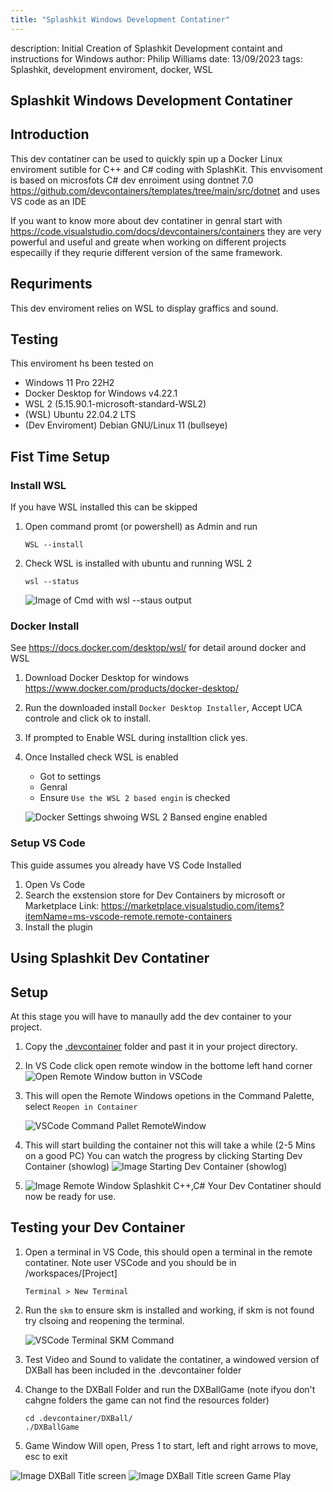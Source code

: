 ```yaml
---
title: "Splashkit Windows Development Contatiner"
---
```


description: Initial Creation of Splashkit Development containt and instructions for Windows author:
Philip Williams date: 13/09/2023 tags: Splashkit, development enviroment, docker, WSL

## Splashkit Windows Development Contatiner

## Introduction

This dev contatiner can be used to quickly spin up a Docker Linux enviroment sutible for C++ and C#
coding with SplashKit. This envvisoment is based on microsfots C# dev enroiment using dontnet 7.0
<https://github.com/devcontainers/templates/tree/main/src/dotnet> and uses VS code as an IDE

If you want to know more about dev contatiner in genral start with
<https://code.visualstudio.com/docs/devcontainers/containers> they are very powerful and useful and
greate when working on different projects especailly if they requrie different version of the same
framework.

## Requriments

This dev enviroment relies on WSL to display graffics and sound.

## Testing

This enviroment hs been tested on

- Windows 11 Pro 22H2
- Docker Desktop for Windows v4.22.1
- WSL 2 (5.15.90.1-microsoft-standard-WSL2)
- (WSL) Ubuntu 22.04.2 LTS
- (Dev Enviroment) Debian GNU/Linux 11 (bullseye)

## Fist Time Setup

### Install WSL

If you have WSL installed this can be skipped

1. Open command promt (or powershell) as Admin and run

   ```shell
   WSL --install
   ```

1. Check WSL is installed with ubuntu and running WSL 2

   ```shell
   wsl --status
   ```

   ![Image of Cmd with wsl --staus output](/wsl--status.png)

### Docker Install

See <https://docs.docker.com/desktop/wsl/> for detail around docker and WSL

1. Download Docker Desktop for windows <https://www.docker.com/products/docker-desktop/>
1. Run the downloaded install `Docker Desktop Installer`, Accept UCA controle and click ok to
   install.
1. If prompted to Enable WSL during installtion click yes.
1. Once Installed check WSL is enabled

   - Got to settings
   - Genral
   - Ensure `Use the WSL 2 based engin` is checked

   ![Docker Settings shwoing WSL 2 Bansed engine enabled](/DockerSettings_WSL2.png)

### Setup VS Code

This guide assumes you already have VS Code Installed

1. Open Vs Code
1. Search the exstension store for Dev Containers by microsoft or Marketplace Link:
   <https://marketplace.visualstudio.com/items?itemName=ms-vscode-remote.remote-containers>
1. Install the plugin

## Using Splashkit Dev Contatiner

<!-- update this text once the dev contatiner is listed on the market place.-->

## Setup

At this stage you will have to manaully add the dev container to your project.

1. Copy the [.devcontainer](docs/Splashkit/DevEnviroment/Windows_DevContainer/.devcontainer) folder
   and past it in your project directory.
1. In VS Code click open remote window in the bottome left hand corner
   ![Open Remote Window button in VSCode](/RemoteWindowVSCode.png)
1. This will open the Remote Windows opetions in the Command Palette, select `Reopen in Container`

   ![VSCode Command Pallet RemoteWindow](/VSCodeCommandPalletRemoteWindow.png)

1. This will start building the container not this will take a while (2-5 Mins on a good PC) You can
   watch the progress by clicking Starting Dev Container (showlog)
   ![Image Starting Dev Container (showlog)](/VSCodeStartingDevContainer.png)
1. ![Image Remote Window Splashkit C++,C#](/image.png) Your Dev Contatiner should now be ready for
   use.

## Testing your Dev Container

1. Open a terminal in VS Code, this should open a terminal in the remote contatiner. Note user
   VSCode and you should be in /workspaces/[Project]

   ```shell
   Terminal > New Terminal
   ```

1. Run the `skm` to ensure skm is installed and working, if skm is not found try clsoing and
   reopening the terminal.

   ![VSCode Terminal SKM Command](/VSCodeTerminalSKM.png)

1. Test Video and Sound to validate the contatiner, a windowed version of DXBall has been included
   in the .devcontainer folder
1. Change to the DXBall Folder and run the DXBallGame (note ifyou don't cahgne folders the game can
   not find the resources folder)

   ```shell
   cd .devcontainer/DXBall/
   ./DXBallGame
   ```

1. Game Window Will open, Press 1 to start, left and right arrows to move, esc to exit

![Image DXBall Title screen](/DXBallTitle.png)
![Image DXBall Title screen Game Play](/DXBallGamePlay.png)

